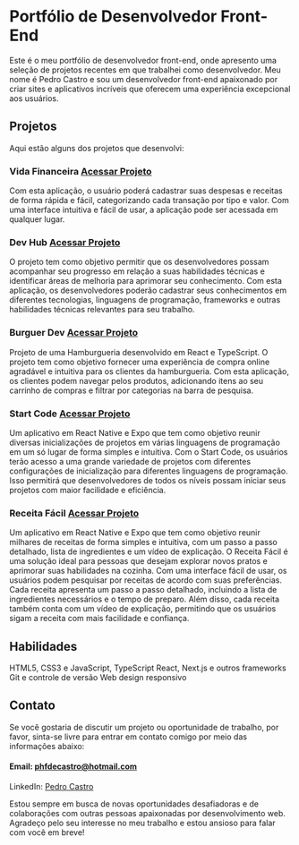 # Portfólio de Desenvolvedor Front-End
Este é o meu portfólio de desenvolvedor front-end, onde apresento uma seleção de projetos recentes em que trabalhei como desenvolvedor. Meu nome é Pedro Castro e sou um desenvolvedor front-end apaixonado por criar sites e aplicativos incríveis que oferecem uma experiência excepcional aos usuários.

## Projetos
Aqui estão alguns dos projetos que desenvolvi:

### Vida Financeira <a href="https://vida-financeira.vercel.app/">Acessar Projeto</a>
Com esta aplicação, o usuário poderá cadastrar suas despesas e receitas de forma rápida e fácil, categorizando cada transação por tipo e valor. Com uma interface intuitiva e fácil de usar, a aplicação pode ser acessada em qualquer lugar.

### Dev Hub <a href="https://dev-hub-mu.vercel.app/home">Acessar Projeto</a>
O projeto tem como objetivo permitir que os desenvolvedores possam acompanhar seu progresso em relação a suas habilidades técnicas e identificar áreas de melhoria para aprimorar seu conhecimento. Com esta aplicação, os desenvolvedores poderão cadastrar seus conhecimentos em diferentes tecnologias, linguagens de programação, frameworks e outras habilidades técnicas relevantes para seu trabalho.

### Burguer Dev <a href="https://burguer-dev.vercel.app/">Acessar Projeto</a>
Projeto de uma Hamburgueria desenvolvido em React e TypeScript. O projeto tem como objetivo fornecer uma experiência de compra online agradável e intuitiva para os clientes da hamburgueria. Com esta aplicação, os clientes podem navegar pelos produtos, adicionando itens ao seu carrinho de compras e filtrar por categorias na barra de pesquisa.

### Start Code <a href="https://www.figma.com/proto/9Y0DFcjr48M8oIK2mBUXk5?node-id=1-294&locale=en/">Acessar Projeto</a>
Um aplicativo em React Native e Expo que tem como objetivo reunir diversas inicializações de projetos em várias linguagens de programação em um só lugar de forma simples e intuitiva. Com o Start Code, os usuários terão acesso a uma grande variedade de projetos com diferentes configurações de inicialização para diferentes linguagens de programação. Isso permitirá que desenvolvedores de todos os níveis possam iniciar seus projetos com maior facilidade e eficiência.

### Receita Fácil <a href="https://www.figma.com/proto/nFojUBEs5fCcuW77D0cYPd?node-id=1-294&locale=en">Acessar Projeto</a>
Um aplicativo em React Native e Expo que tem como objetivo reunir milhares de receitas de forma simples e intuitiva, com um passo a passo detalhado, lista de ingredientes e um vídeo de explicação.
O Receita Fácil é uma solução ideal para pessoas que desejam explorar novos pratos e aprimorar suas habilidades na cozinha. Com uma interface fácil de usar, os usuários podem pesquisar por receitas de acordo com suas preferências. Cada receita apresenta um passo a passo detalhado, incluindo a lista de ingredientes necessários e o tempo de preparo. Além disso, cada receita também conta com um vídeo de explicação, permitindo que os usuários sigam a receita com mais facilidade e confiança.

##

## Habilidades
HTML5, CSS3 e JavaScript, TypeScript
React, Next.js e outros frameworks
Git e controle de versão
Web design responsivo

## Contato
Se você gostaria de discutir um projeto ou oportunidade de trabalho, por favor, sinta-se livre para entrar em contato comigo por meio das informações abaixo:

#### Email: phfdecastro@hotmail.com
LinkedIn: <a href="https://www.linkedin.com/in/pedrocastro210">Pedro Castro</a>

Estou sempre em busca de novas oportunidades desafiadoras e de colaborações com outras pessoas apaixonadas por desenvolvimento web. Agradeço pelo seu interesse no meu trabalho e estou ansioso para falar com você em breve!
